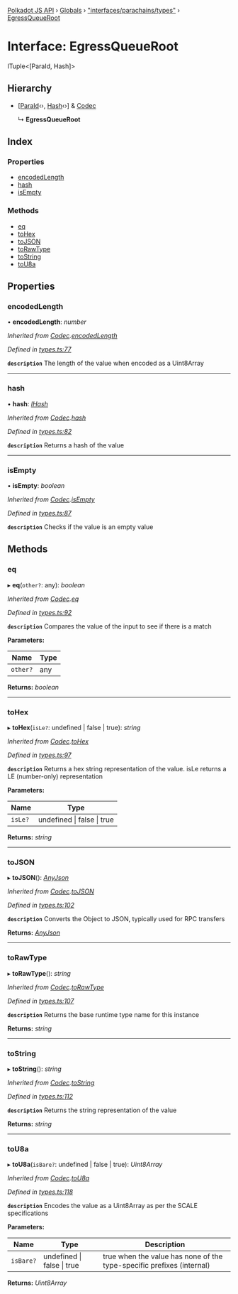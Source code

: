 [Polkadot JS API](../README.md) › [Globals](../globals.md) › ["interfaces/parachains/types"](../modules/_interfaces_parachains_types_.md) › [EgressQueueRoot](_interfaces_parachains_types_.egressqueueroot.md)

# Interface: EgressQueueRoot

ITuple<[ParaId, Hash]>

## Hierarchy

* [[ParaId](_interfaces_parachains_types_.paraid.md)‹›, [Hash](_interfaces_runtime_types_.hash.md)‹›] & [Codec](_types_.codec.md)

  ↳ **EgressQueueRoot**

## Index

### Properties

* [encodedLength](_interfaces_parachains_types_.egressqueueroot.md#encodedlength)
* [hash](_interfaces_parachains_types_.egressqueueroot.md#hash)
* [isEmpty](_interfaces_parachains_types_.egressqueueroot.md#isempty)

### Methods

* [eq](_interfaces_parachains_types_.egressqueueroot.md#eq)
* [toHex](_interfaces_parachains_types_.egressqueueroot.md#tohex)
* [toJSON](_interfaces_parachains_types_.egressqueueroot.md#tojson)
* [toRawType](_interfaces_parachains_types_.egressqueueroot.md#torawtype)
* [toString](_interfaces_parachains_types_.egressqueueroot.md#tostring)
* [toU8a](_interfaces_parachains_types_.egressqueueroot.md#tou8a)

## Properties

###  encodedLength

• **encodedLength**: *number*

*Inherited from [Codec](_types_.codec.md).[encodedLength](_types_.codec.md#encodedlength)*

*Defined in [types.ts:77](https://github.com/polkadot-js/api/blob/eef1c5327b/packages/types/src/types.ts#L77)*

**`description`** The length of the value when encoded as a Uint8Array

___

###  hash

• **hash**: *[IHash](_types_.ihash.md)*

*Inherited from [Codec](_types_.codec.md).[hash](_types_.codec.md#hash)*

*Defined in [types.ts:82](https://github.com/polkadot-js/api/blob/eef1c5327b/packages/types/src/types.ts#L82)*

**`description`** Returns a hash of the value

___

###  isEmpty

• **isEmpty**: *boolean*

*Inherited from [Codec](_types_.codec.md).[isEmpty](_types_.codec.md#isempty)*

*Defined in [types.ts:87](https://github.com/polkadot-js/api/blob/eef1c5327b/packages/types/src/types.ts#L87)*

**`description`** Checks if the value is an empty value

## Methods

###  eq

▸ **eq**(`other?`: any): *boolean*

*Inherited from [Codec](_types_.codec.md).[eq](_types_.codec.md#eq)*

*Defined in [types.ts:92](https://github.com/polkadot-js/api/blob/eef1c5327b/packages/types/src/types.ts#L92)*

**`description`** Compares the value of the input to see if there is a match

**Parameters:**

Name | Type |
------ | ------ |
`other?` | any |

**Returns:** *boolean*

___

###  toHex

▸ **toHex**(`isLe?`: undefined | false | true): *string*

*Inherited from [Codec](_types_.codec.md).[toHex](_types_.codec.md#tohex)*

*Defined in [types.ts:97](https://github.com/polkadot-js/api/blob/eef1c5327b/packages/types/src/types.ts#L97)*

**`description`** Returns a hex string representation of the value. isLe returns a LE (number-only) representation

**Parameters:**

Name | Type |
------ | ------ |
`isLe?` | undefined &#124; false &#124; true |

**Returns:** *string*

___

###  toJSON

▸ **toJSON**(): *[AnyJson](../modules/_types_.md#anyjson)*

*Inherited from [Codec](_types_.codec.md).[toJSON](_types_.codec.md#tojson)*

*Defined in [types.ts:102](https://github.com/polkadot-js/api/blob/eef1c5327b/packages/types/src/types.ts#L102)*

**`description`** Converts the Object to JSON, typically used for RPC transfers

**Returns:** *[AnyJson](../modules/_types_.md#anyjson)*

___

###  toRawType

▸ **toRawType**(): *string*

*Inherited from [Codec](_types_.codec.md).[toRawType](_types_.codec.md#torawtype)*

*Defined in [types.ts:107](https://github.com/polkadot-js/api/blob/eef1c5327b/packages/types/src/types.ts#L107)*

**`description`** Returns the base runtime type name for this instance

**Returns:** *string*

___

###  toString

▸ **toString**(): *string*

*Inherited from [Codec](_types_.codec.md).[toString](_types_.codec.md#tostring)*

*Defined in [types.ts:112](https://github.com/polkadot-js/api/blob/eef1c5327b/packages/types/src/types.ts#L112)*

**`description`** Returns the string representation of the value

**Returns:** *string*

___

###  toU8a

▸ **toU8a**(`isBare?`: undefined | false | true): *Uint8Array*

*Inherited from [Codec](_types_.codec.md).[toU8a](_types_.codec.md#tou8a)*

*Defined in [types.ts:118](https://github.com/polkadot-js/api/blob/eef1c5327b/packages/types/src/types.ts#L118)*

**`description`** Encodes the value as a Uint8Array as per the SCALE specifications

**Parameters:**

Name | Type | Description |
------ | ------ | ------ |
`isBare?` | undefined &#124; false &#124; true | true when the value has none of the type-specific prefixes (internal)  |

**Returns:** *Uint8Array*
